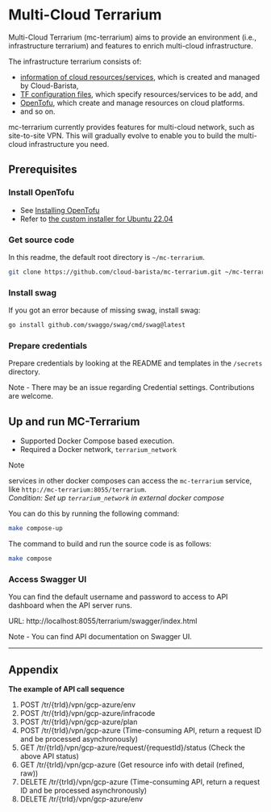 # Multi-Cloud Terrarium

Multi-Cloud Terrarium (mc-terrarium) aims to provide an environment (i.e., infrastructure terrarium) and features to enrich multi-cloud infrastructure.

The infrastructure terrarium consists of:

- <ins>information of cloud resources/services</ins>, which is created and managed by Cloud-Barista,
- <ins>TF configuration files</ins>, which specify resources/services to be add, and
- <ins>OpenTofu</ins>, which create and manage resources on cloud platforms.
- and so on.

mc-terrarium currently provides features for multi-cloud network, such as site-to-site VPN. This will gradually evolve to enable you to build the multi-cloud infrastructure you need.

## Prerequisites

### Install OpenTofu

- See [Installing OpenTofu](https://opentofu.org/docs/intro/install/)
- Refer to [the custom installer for Ubuntu 22.04](https://github.com/cloud-barista/mc-terrarium/blob/main/scripts/install-tofu.sh)

### Get source code

In this readme, the default root directory is `~/mc-terrarium`.

```bash
git clone https://github.com/cloud-barista/mc-terrarium.git ~/mc-terrarium
```

### Install swag

If you got an error because of missing swag, install swag:

```bash
go install github.com/swaggo/swag/cmd/swag@latest
```

### Prepare credentials

Prepare credentials by looking at the README and templates in the `/secrets` directory.

Note - There may be an issue regarding Credential settings. Contributions are welcome.

## Up and run MC-Terrarium

- Supported Docker Compose based execution.
- Required a Docker network, `terrarium_network`

> [!NOTE]
> services in other docker composes can access the `mc-terrarium` service, like `http://mc-terrarium:8055/terrarium`.  
> _Condition: Set up `terrarium_network` in external docker compose_

You can do this by running the following command:

```bash
make compose-up
```

The command to build and run the source code is as follows:

```bash
make compose
```

### Access Swagger UI

You can find the default username and password to access to API dashboard when the API server runs.

URL: http://localhost:8055/terrarium/swagger/index.html

Note - You can find API documentation on Swagger UI.

---

## Appendix

**The example of API call sequence**

1. POST /tr/{trId}/vpn/gcp-azure/env
2. POST /tr/{trId}/vpn/gcp-azure/infracode
3. POST /tr/{trId}/vpn/gcp-azure/plan
4. POST /tr/{trId}/vpn/gcp-azure (Time-consuming API, return a request ID and be processed asynchronously)
5. GET /tr/{trId}/vpn/gcp-azure/request/{requestId}/status (Check the above API status)
6. GET /tr/{trId}/vpn/gcp-azure (Get resource info with detail (refined, raw))
7. DELETE /tr/{trId}/vpn/gcp-azure (Time-consuming API, return a request ID and be processed asynchronously)
8. DELETE /tr/{trId}/vpn/gcp-azure/env
